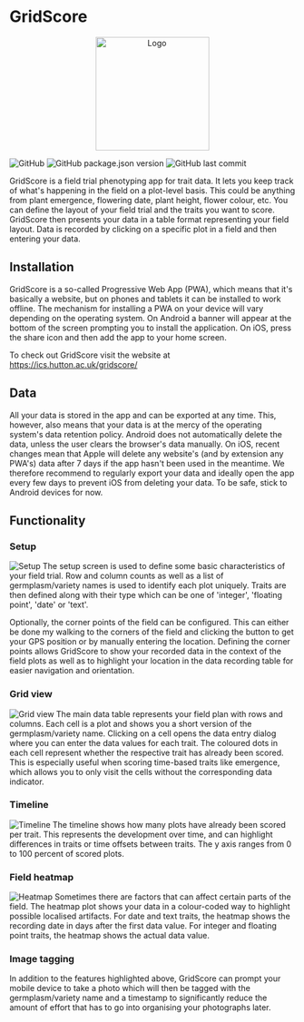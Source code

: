 # GridScore

<p align="center">
  <img src="https://raw.githubusercontent.com/sebastian-raubach/gridscore/master/public/img/gridscore.svg?sanitize=true" width="200" alt="Logo">
</p>

![GitHub](https://img.shields.io/github/license/sebastian-raubach/gridscore)
![GitHub package.json version](https://img.shields.io/github/package-json/v/sebastian-raubach/gridscore)
![GitHub last commit](https://img.shields.io/github/last-commit/sebastian-raubach/gridscore)

GridScore is a field trial phenotyping app for trait data. It lets you keep track of what's happening in the field on a plot-level basis. This could be anything from plant emergence, flowering date, plant height, flower colour, etc. You can define the layout of your field trial and the traits you want to score. GridScore then presents your data in a table format representing your field layout. Data is recorded by clicking on a specific plot in a field and then entering your data.

## Installation
GridScore is a so-called Progressive Web App (PWA), which means that it's basically a website, but on phones and tablets it can be installed to work offline. The mechanism for installing a PWA on your device will vary depending on the operating system. On Android a banner will appear at the bottom of the screen prompting you to install the application. On iOS, press the share icon and then add the app to your home screen.

To check out GridScore visit the website at https://ics.hutton.ac.uk/gridscore/

## Data
All your data is stored in the app and can be exported at any time. This, however, also means that your data is at the mercy of the operating system's data retention policy. Android does not automatically delete the data, unless the user clears the browser's data manually. On iOS, recent changes mean that Apple will delete any website's (and by extension any PWA's) data after 7 days if the app hasn't been used in the meantime. We therefore recommend to regularly export your data and ideally open the app every few days to prevent iOS from deleting your data. To be safe, stick to Android devices for now.

## Functionality

### Setup
![](https://raw.githubusercontent.com/sebastian-raubach/gridscore/master/public/img/screenshot-setup.png "Setup")
The setup screen is used to define some basic characteristics of your field trial. Row and column counts as well as a list of germplasm/variety names is used to identify each plot uniquely. Traits are then defined along with their type which can be one of 'integer', 'floating point', 'date' or 'text'.

Optionally, the corner points of the field can be configured. This can either be done my walking to the corners of the field and clicking the button to get your GPS position or by manually entering the location. Defining the corner points allows GridScore to show your recorded data in the context of the field plots as well as to highlight your location in the data recording table for easier navigation and orientation.


### Grid view
![](https://raw.githubusercontent.com/sebastian-raubach/gridscore/master/public/img/screenshot-grid.jpg "Grid view")
The main data table represents your field plan with rows and columns. Each cell is a plot and shows you a short version of the germplasm/variety name. Clicking on a cell opens the data entry dialog where you can enter the data values for each trait. The coloured dots in each cell represent whether the respective trait has already been scored. This is especially useful when scoring time-based traits like emergence, which allows you to only visit the cells without the corresponding data indicator.

### Timeline
![](https://raw.githubusercontent.com/sebastian-raubach/gridscore/master/public/img/screenshot-timeline.jpg "Timeline")
The timeline shows how many plots have already been scored per trait. This represents the development over time, and can highlight differences in traits or time offsets between traits. The y axis ranges from 0 to 100 percent of scored plots.

### Field heatmap
![](https://raw.githubusercontent.com/sebastian-raubach/gridscore/master/public/img/screenshot-heatmap.jpg "Heatmap")
Sometimes there are factors that can affect certain parts of the field. The heatmap plot shows your data in a colour-coded way to highlight possible localised artifacts. For date and text traits, the heatmap shows the recording date in days after the first data value. For integer and floating point traits, the heatmap shows the actual data value.

### Image tagging
In addition to the features highlighted above, GridScore can prompt your mobile device to take a photo which will then be tagged with the germplasm/variety name and a timestamp to significantly reduce the amount of effort that has to go into organising your photographs later.
